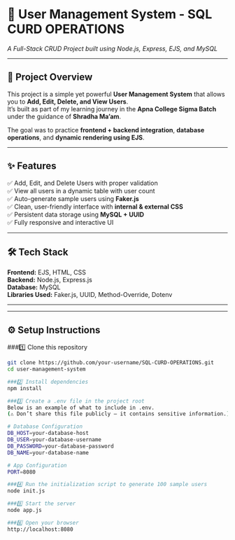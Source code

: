 # 🧩 User Management System - SQL CURD OPERATIONS  
_A Full-Stack CRUD Project built using Node.js, Express, EJS, and MySQL_

---

## 🚀 Project Overview  
This project is a simple yet powerful **User Management System** that allows you to **Add, Edit, Delete, and View Users**.  
It’s built as part of my learning journey in the **Apna College Sigma Batch** under the guidance of **Shradha Ma’am**.

The goal was to practice **frontend + backend integration**, **database operations**, and **dynamic rendering using EJS**.

---

## ✨ Features  
✅ Add, Edit, and Delete Users with proper validation  
✅ View all users in a dynamic table with user count  
✅ Auto-generate sample users using **Faker.js**  
✅ Clean, user-friendly interface with **internal & external CSS**  
✅ Persistent data storage using **MySQL + UUID**  
✅ Fully responsive and interactive UI  

---

## 🛠️ Tech Stack  
**Frontend:** EJS, HTML, CSS  
**Backend:** Node.js, Express.js  
**Database:** MySQL  
**Libraries Used:** Faker.js, UUID, Method-Override, Dotenv  

---


---

## ⚙️ Setup Instructions  

###1️⃣  Clone this repository  
   ```bash
   git clone https://github.com/your-username/SQL-CURD-OPERATIONS.git
   cd user-management-system

###2️⃣ Install dependencies
   npm install

###3️⃣ Create a .env file in the project root
   Below is an example of what to include in .env.
   (⚠️ Don’t share this file publicly — it contains sensitive information.)

   # Database Configuration
   DB_HOST=your-database-host
   DB_USER=your-database-username
   DB_PASSWORD=your-database-password
   DB_NAME=your-database-name

   # App Configuration
   PORT=8080

###4️⃣ Run the initialization script to generate 100 sample users
   node init.js

###5️⃣ Start the server
   node app.js

###6️⃣ Open your browser
   http://localhost:8080
